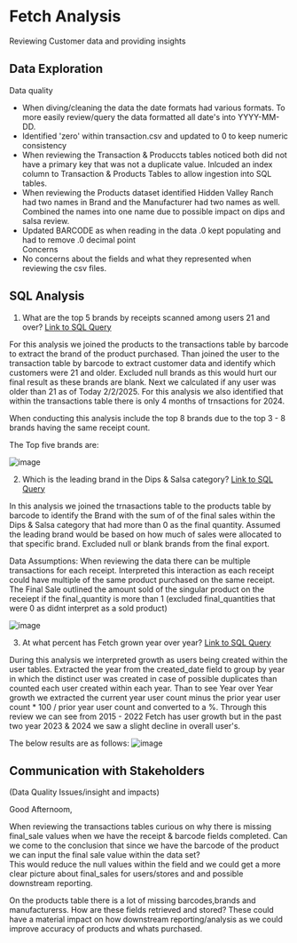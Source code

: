 # Fetch Analysis
Reviewing Customer data and providing insights

## Data Exploration
Data quality 
  - When diving/cleaning the data the date formats had various formats.  To more easily review/query the data formatted all date's into YYYY-MM-DD.  
  - Identified 'zero' within transaction.csv and updated to 0 to keep numeric consistency
  - When reviewing the Transaction & Produccts tables noticed both did not have a primary key that was not a duplicate value. Inlcuded an index column to Transaction & Products Tables to allow ingestion into SQL tables.
  - When reviewing the Products dataset identified Hidden Valley Ranch had two names in Brand and the Manufacturer had two names as well. Combined the names into one name due to possible impact on dips and salsa review.
  - Updated BARCODE as when reading in the data .0 kept populating and had to remove .0 decimal point  
Concerns
  - No concerns about the fields and what they represented when reviewing the csv files.

## SQL Analysis

1. What are the top 5 brands by receipts scanned among users 21 and over? [Link to SQL Query](https://github.com/whartzler/fetch_analysis/blob/main/Code%20Files/Top_5_Brand.sql)

For this analysis we joined the products to the transactions table by barcode to extract the brand of the product purchased. Than joined the user to the transaction table by barcode to extract customer data and identify which customers were 21 and older. Excluded null brands as this would hurt our final result as these brands are blank.  Next we calculated if any user was older than 21 as of Today 2/2/2025.  For this analysis we also identified that within the transactions table there is only 4 months of trnsactions for 2024.  

When conducting this analysis include the top 8 brands due to  the top 3 - 8 brands having the same receipt count.  

The Top five brands are:

![image](https://github.com/user-attachments/assets/2d005e26-69c1-4bc7-a678-ff2875543ffd)


2. Which is the leading brand in the Dips & Salsa category? [Link to SQL Query](![image](https://github.com/user-attachments/assets/5b1d75b1-aff6-4d2b-ae38-e4facc8d5772)
)
   
In this analysis we joined the trnasactions table to the products table by barcode to identify the Brand with the sum of of the final sales within the Dips & Salsa category that had more than 0 as the final quantity. Assumed the leading brand would be based on how much of sales were allocated to that specific brand. Excluded null or blank brands from the final export.  

Data Assumptions: When reviewing the data there can be multiple transactions for each receipt.  Interpreted this interaction as each receipt could have multiple of the same product purchased on the same receipt. The Final Sale outlined the amount sold of the singular product on the receiept if the final_quantity is more than 1 (excluded final_quantities that were 0 as didnt interpret as a sold product)

![image](https://github.com/user-attachments/assets/49c8e0e6-bd2b-41b2-8483-06586c301ebe)

3. At what percent has Fetch grown year over year? [Link to SQL Query](https://github.com/whartzler/fetch_analysis/blob/main/Code%20Files/Feth_YOY_Review.sql)

During this analysis we interpreted growth as users being created within the user tables.  Extracted the year from the created_date field to group by year in which the distinct user was created in case of possible duplicates than counted each user created within each year.  Than to see Year over Year growth we extracted the current year user count minus the prior year user count * 100 / prior year user count and converted to a %. 
Through this review we can see from 2015 - 2022 Fetch has user growth but in the past two year 2023 & 2024 we saw a slight decline in overall user's. 

The below results are as follows:
![image](https://github.com/user-attachments/assets/6b43b69a-f966-4781-90ac-fb48b4c040ff)

## Communication with Stakeholders

(Data Quality Issues/insight and impacts)

Good Afternoom, 

When reviewing the transactions tables curious on why there is missing final_sale values when we have the receipt & barcode fields completed. Can we come to the conclusion that since we have the barcode of the product we can input the final sale value within the data set?  
This would reduce the null values within the field and we could get a more clear picture about final_sales for users/stores and and possible downstream reporting. 

On the products table there is a lot of missing barcodes,brands and manufacturerss.  How are these fields retrieved and stored? These could have a material impact on how downstream reporting/analysis as we could improve accuracy of products and whats purchased.   




